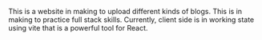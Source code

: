 This is a website in making to upload different kinds of blogs. This is in making to practice full stack skills. Currently, client side is in working state using vite that is a powerful tool for React.
